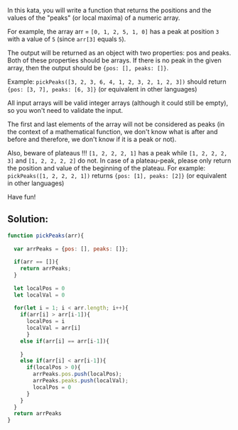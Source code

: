 In this kata, you will write a function that returns the positions and the values of the "peaks" (or local maxima) of a numeric array.

For example, the array arr = `[0, 1, 2, 5, 1, 0]` has a peak at position `3` with a value of `5` (since `arr[3]` equals `5`).

The output will be returned as an object with two properties: pos and peaks. Both of these properties should be arrays. If there is no peak in the given array, then the output should be `{pos: [], peaks: []}`.

Example: `pickPeaks([3, 2, 3, 6, 4, 1, 2, 3, 2, 1, 2, 3])` should return `{pos: [3, 7], peaks: [6, 3]}` (or equivalent in other languages)

All input arrays will be valid integer arrays (although it could still be empty), so you won't need to validate the input.

The first and last elements of the array will not be considered as peaks (in the context of a mathematical function, we don't know what is after and before and therefore, we don't know if it is a peak or not).

Also, beware of plateaus !!! `[1, 2, 2, 2, 1]` has a peak while `[1, 2, 2, 2, 3]` and `[1, 2, 2, 2, 2]` do not. In case of a plateau-peak, please only return the position and value of the beginning of the plateau. For example: `pickPeaks([1, 2, 2, 2, 1])` returns `{pos: [1], peaks: [2]}` (or equivalent in other languages)

Have fun!


## Solution:
```js
function pickPeaks(arr){
  
  var arrPeaks = {pos: [], peaks: []};
  
  if(arr == []){
    return arrPeaks;
  }
  
  let localPos = 0
  let localVal = 0
    
  for(let i = 1; i < arr.length; i++){
    if(arr[i] > arr[i-1]){
      localPos = i
      localVal = arr[i]
      }
    else if(arr[i] == arr[i-1]){
      
    }
    else if(arr[i] < arr[i-1]){
      if(localPos > 0){
        arrPeaks.pos.push(localPos);
        arrPeaks.peaks.push(localVal);
        localPos = 0
      }
    }  
  }
  return arrPeaks
}
```